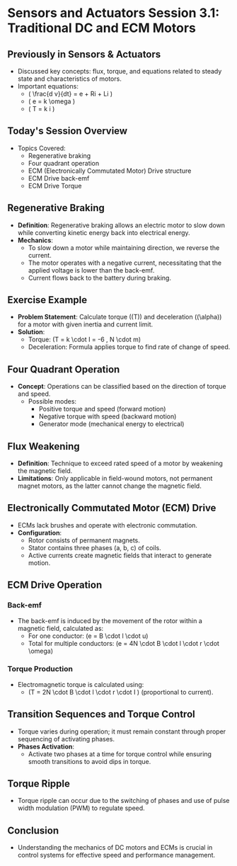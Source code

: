 # Sensors and Actuators Session 3.1: Traditional DC and ECM Motors

## Previously in Sensors & Actuators
- Discussed key concepts: flux, torque, and equations related to steady state and characteristics of motors.
- Important equations:
  - \( \frac{d v}{dt} = e + Ri + Li \)
  - \( e = k \omega \)
  - \( T = k i \)

## Today's Session Overview
- Topics Covered:
  - Regenerative braking
  - Four quadrant operation
  - ECM (Electronically Commutated Motor) Drive structure
  - ECM Drive back-emf
  - ECM Drive Torque

## Regenerative Braking
- **Definition**: Regenerative braking allows an electric motor to slow down while converting kinetic energy back into electrical energy.
- **Mechanics**:
  - To slow down a motor while maintaining direction, we reverse the current.
  - The motor operates with a negative current, necessitating that the applied voltage is lower than the back-emf.
  - Current flows back to the battery during braking.

## Exercise Example
- **Problem Statement**: Calculate torque (\(T\)) and deceleration (\(\alpha\)) for a motor with given inertia and current limit.
- **Solution**:
  - Torque: \(T = k \cdot I = -6 \, N \cdot m\)
  - Deceleration: Formula applies torque to find rate of change of speed.

## Four Quadrant Operation
- **Concept**: Operations can be classified based on the direction of torque and speed.
  - Possible modes:
    - Positive torque and speed (forward motion)
    - Negative torque with speed (backward motion)
    - Generator mode (mechanical energy to electrical)

## Flux Weakening
- **Definition**: Technique to exceed rated speed of a motor by weakening the magnetic field.
- **Limitations**: Only applicable in field-wound motors, not permanent magnet motors, as the latter cannot change the magnetic field.

## Electronically Commutated Motor (ECM) Drive
- ECMs lack brushes and operate with electronic commutation.
- **Configuration**:
  - Rotor consists of permanent magnets.
  - Stator contains three phases (a, b, c) of coils.
  - Active currents create magnetic fields that interact to generate motion.

## ECM Drive Operation
### Back-emf 
- The back-emf is induced by the movement of the rotor within a magnetic field, calculated as:
  - For one conductor: \(e = B \cdot l \cdot u\)
  - Total for multiple conductors: \(e = 4N \cdot B \cdot l \cdot r \cdot \omega\)

### Torque Production
- Electromagnetic torque is calculated using:
  - \(T = 2N \cdot B \cdot l \cdot r \cdot I \) (proportional to current).

## Transition Sequences and Torque Control
- Torque varies during operation; it must remain constant through proper sequencing of activating phases.
- **Phases Activation**:
  - Activate two phases at a time for torque control while ensuring smooth transitions to avoid dips in torque.

## Torque Ripple
-  Torque ripple can occur due to the switching of phases and use of pulse width modulation (PWM) to regulate speed.

## Conclusion
- Understanding the mechanics of DC motors and ECMs is crucial in control systems for effective speed and performance management.